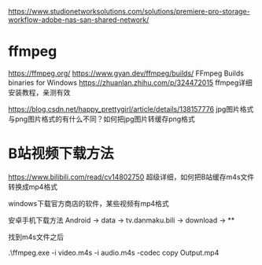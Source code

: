 




https://www.studionetworksolutions.com/solutions/premiere-pro-storage-workflow-adobe-nas-san-shared-network/





# ffmpeg

https://ffmpeg.org/
https://www.gyan.dev/ffmpeg/builds/ FFmpeg Builds binaries for Windows
https://zhuanlan.zhihu.com/p/324472015 ffmpeg详细安装教程，亲测有效



https://blog.csdn.net/happy_prettygirl/article/details/138157776 jpg图片格式与png图片格式的有什么不同？如何把jpg图片转缓存png格式




# B站视频下载方法

https://www.bilibili.com/read/cv14802750 超级详细，如何把B站缓存m4s文件转换成mp4格式

windows下载官方商店的软件，某些视频有mp4格式

安卓手机下载方法
Android -> data -> tv.danmaku.bili -> download -> **

找到m4s文件之后

.\ffmpeg.exe -i video.m4s -i audio.m4s -codec copy Output.mp4












